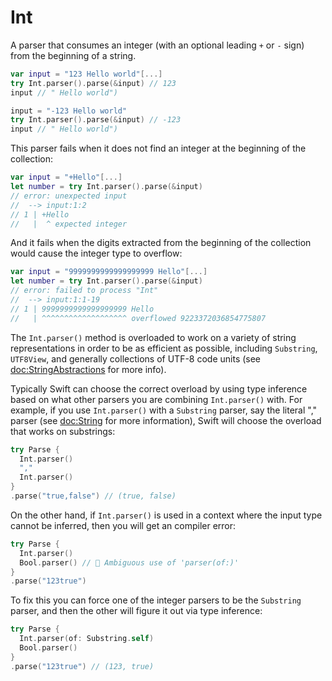 # Int

A parser that consumes an integer (with an optional leading `+` or `-` sign) from the beginning of 
a string.

```swift
var input = "123 Hello world"[...]
try Int.parser().parse(&input) // 123
input // " Hello world")

input = "-123 Hello world"
try Int.parser().parse(&input) // -123
input // " Hello world")
```

This parser fails when it does not find an integer at the beginning of the collection:

```swift
var input = "+Hello"[...]
let number = try Int.parser().parse(&input)
// error: unexpected input
//  --> input:1:2
// 1 | +Hello
//   |  ^ expected integer
```

And it fails when the digits extracted from the beginning of the collection would cause the
integer type to overflow:

```swift
var input = "9999999999999999999 Hello"[...]
let number = try Int.parser().parse(&input)
// error: failed to process "Int"
//  --> input:1:1-19
// 1 | 9999999999999999999 Hello
//   | ^^^^^^^^^^^^^^^^^^^ overflowed 9223372036854775807
```

The `Int.parser()` method is overloaded to work on a variety of string representations in order
to be as efficient as possible, including `Substring`, `UTF8View`, and generally collections of 
UTF-8 code units (see <doc:StringAbstractions> for more info).

Typically Swift can choose the correct overload by using type inference based on what other parsers
you are combining `Int.parser()` with. For example, if you use `Int.parser()` with a
`Substring` parser, say the literal "," parser (see <doc:String> for more information), Swift
will choose the overload that works on substrings:

```swift
try Parse {
  Int.parser()
  ","
  Int.parser()
}
.parse("true,false") // (true, false)
```

On the other hand, if `Int.parser()` is used in a context where the input type cannot be inferred,
then you will get an compiler error:

```swift
try Parse {
  Int.parser()
  Bool.parser() // 🛑 Ambiguous use of 'parser(of:)'
}
.parse("123true")
```

To fix this you can force one of the integer parsers to be the `Substring` parser, and then the 
other will figure it out via type inference:

```swift
try Parse {
  Int.parser(of: Substring.self)
  Bool.parser()
}
.parse("123true") // (123, true)
```
